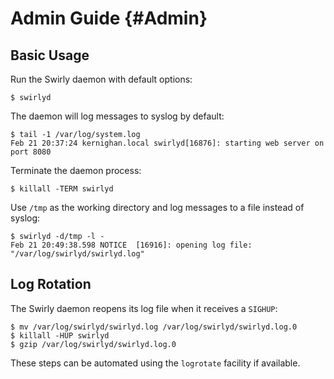 Admin Guide {#Admin}
===========

Basic Usage
-----------

Run the Swirly daemon with default options:

    $ swirlyd

The daemon will log messages to syslog by default:

    $ tail -1 /var/log/system.log
    Feb 21 20:37:24 kernighan.local swirlyd[16876]: starting web server on port 8080

Terminate the daemon process:

    $ killall -TERM swirlyd

Use `/tmp` as the working directory and log messages to a file instead of syslog:

    $ swirlyd -d/tmp -l -
    Feb 21 20:49:38.598 NOTICE  [16916]: opening log file: "/var/log/swirlyd/swirlyd.log"

Log Rotation
------------

The Swirly daemon reopens its log file when it receives a `SIGHUP`:

    $ mv /var/log/swirlyd/swirlyd.log /var/log/swirlyd/swirlyd.log.0
    $ killall -HUP swirlyd
    $ gzip /var/log/swirlyd/swirlyd.log.0

These steps can be automated using the `logrotate` facility if available.
